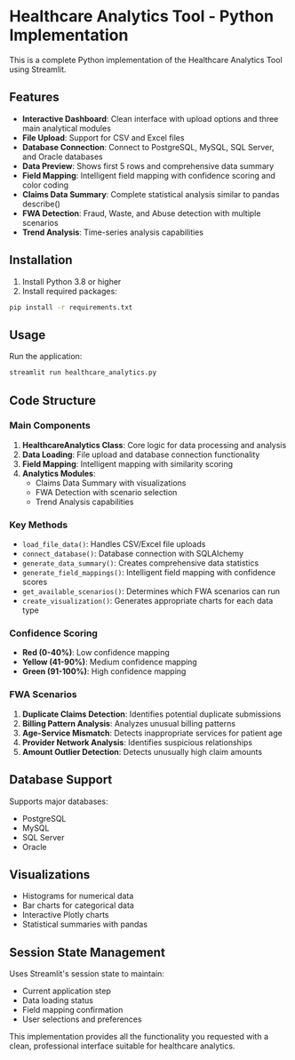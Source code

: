 # Healthcare Analytics Tool - Python Implementation

This is a complete Python implementation of the Healthcare Analytics Tool using Streamlit.

## Features

- **Interactive Dashboard**: Clean interface with upload options and three main analytical modules
- **File Upload**: Support for CSV and Excel files
- **Database Connection**: Connect to PostgreSQL, MySQL, SQL Server, and Oracle databases
- **Data Preview**: Shows first 5 rows and comprehensive data summary
- **Field Mapping**: Intelligent field mapping with confidence scoring and color coding
- **Claims Data Summary**: Complete statistical analysis similar to pandas describe()
- **FWA Detection**: Fraud, Waste, and Abuse detection with multiple scenarios
- **Trend Analysis**: Time-series analysis capabilities

## Installation

1. Install Python 3.8 or higher
2. Install required packages:
```bash
pip install -r requirements.txt
```

## Usage

Run the application:
```bash
streamlit run healthcare_analytics.py
```

## Code Structure

### Main Components

1. **HealthcareAnalytics Class**: Core logic for data processing and analysis
2. **Data Loading**: File upload and database connection functionality
3. **Field Mapping**: Intelligent mapping with similarity scoring
4. **Analytics Modules**: 
   - Claims Data Summary with visualizations
   - FWA Detection with scenario selection
   - Trend Analysis capabilities

### Key Methods

- `load_file_data()`: Handles CSV/Excel file uploads
- `connect_database()`: Database connection with SQLAlchemy
- `generate_data_summary()`: Creates comprehensive data statistics
- `generate_field_mappings()`: Intelligent field mapping with confidence scores
- `get_available_scenarios()`: Determines which FWA scenarios can run
- `create_visualization()`: Generates appropriate charts for each data type

### Confidence Scoring

- **Red (0-40%)**: Low confidence mapping
- **Yellow (41-90%)**: Medium confidence mapping  
- **Green (91-100%)**: High confidence mapping

### FWA Scenarios

1. **Duplicate Claims Detection**: Identifies potential duplicate submissions
2. **Billing Pattern Analysis**: Analyzes unusual billing patterns
3. **Age-Service Mismatch**: Detects inappropriate services for patient age
4. **Provider Network Analysis**: Identifies suspicious relationships
5. **Amount Outlier Detection**: Detects unusually high claim amounts

## Database Support

Supports major databases:
- PostgreSQL
- MySQL
- SQL Server
- Oracle

## Visualizations

- Histograms for numerical data
- Bar charts for categorical data
- Interactive Plotly charts
- Statistical summaries with pandas

## Session State Management

Uses Streamlit's session state to maintain:
- Current application step
- Data loading status
- Field mapping confirmation
- User selections and preferences

This implementation provides all the functionality you requested with a clean, professional interface suitable for healthcare analytics.